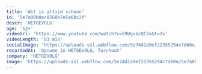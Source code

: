 ```yaml
---
title: 'Wit is altijd schoon'
id: '5e7a00b0ac8568b7e5a68c2f'
descr: 'HETGEVOLG'
age: '12+'
videoUrl: 'https://www.youtube.com/watch?v=59UgvzcQC3s&t=3s'
videoLength: '83 min'
socialImage: 'https://uploads-ssl.webflow.com/5e74d1a9ef22355294c7d60e/5e7a00894eca6e6f1f973b86_hetgevolg_wit.jpg'
recordedAt: 'Opname in HETGEVOLG, Turnhout'
company: 'HETGEVOLG'
image: 'https://uploads-ssl.webflow.com/5e74d1a9ef22355294c7d60e/5e7a00894eca6e6f1f973b86_hetgevolg_wit.jpg'
---
```

